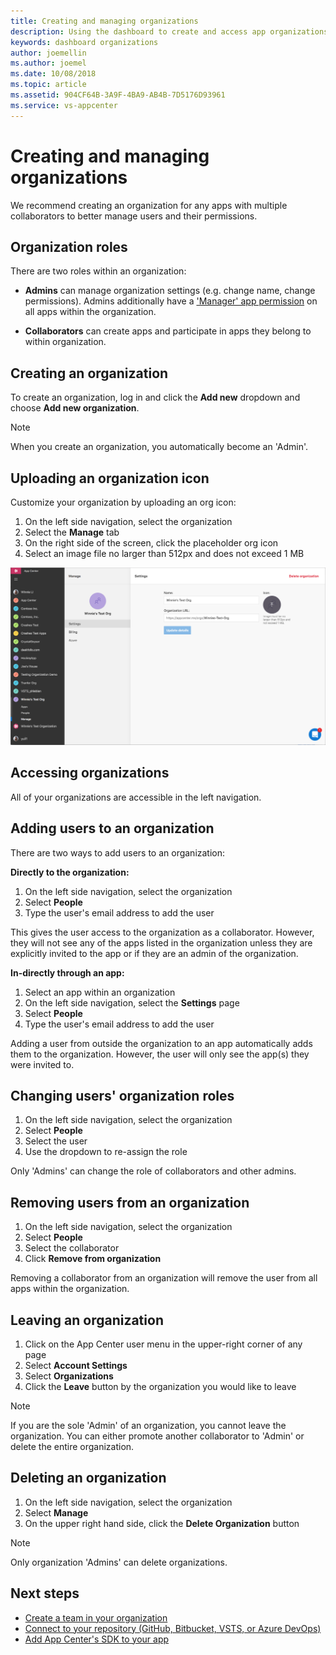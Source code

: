 ```yaml
---
title: Creating and managing organizations
description: Using the dashboard to create and access app organizations in App Center.
keywords: dashboard organizations
author: joemellin
ms.author: joemel
ms.date: 10/08/2018
ms.topic: article
ms.assetid: 904CF64B-3A9F-4BA9-AB4B-7D5176D93961
ms.service: vs-appcenter
---
```


# Creating and managing organizations

We recommend creating an organization for any apps with multiple collaborators to better manage users and their permissions.

## Organization roles

There are two roles within an organization:

* **Admins** can manage organization settings (e.g. change name, change permissions). Admins additionally have a ['Manager' app permission](~/dashboard/creating-and-managing-apps.md) on all apps within the organization.

* **Collaborators** can create apps and participate in apps they belong to within organization.

## Creating an organization

To create an organization, log in and click the **Add new** dropdown and choose **Add new organization**.

> [!NOTE]
> When you create an organization, you automatically become an 'Admin'.

## Uploading an organization icon

Customize your organization by uploading an org icon:

1. On the left side navigation, select the organization
2. Select the **Manage** tab
3. On the right side of the screen, click the placeholder org icon
4. Select an image file no larger than 512px and does not exceed 1 MB

![How to upload org icon](images/org-upload-icon.png)

## Accessing organizations

All of your organizations are accessible in the left navigation.

## Adding users to an organization

There are two ways to add users to an organization:

**Directly to the organization:**

1. On the left side navigation, select the organization
2. Select **People**
3. Type the user's email address to add the user

This gives the user access to the organization as a collaborator. However, they will not see any of the apps listed in the organization unless they are explicitly invited to the app or if they are an admin of the organization.

**In-directly through an app:**

1. Select an app within an organization
2. On the left side navigation, select the **Settings** page
3. Select **People** 
4. Type the user's email address to add the user

Adding a user from outside the organization to an app automatically adds them to the organization. However, the user will only see the app(s) they were invited to.

## Changing users' organization roles

1. On the left side navigation, select the organization
2. Select **People**
3. Select the user
4. Use the dropdown to re-assign the role

Only 'Admins' can change the role of collaborators and other admins. 

## Removing users from an organization

1. On the left side navigation, select the organization
2. Select **People**
3. Select the collaborator
4. Click **Remove from organization**

Removing a collaborator from an organization will remove the user from all apps within the organization.

## Leaving an organization

1. Click on the App Center user menu in the upper-right corner of any page
2. Select **Account Settings**
3. Select **Organizations**
4. Click the **Leave** button by the organization you would like to leave

> [!NOTE]
> If you are the sole 'Admin' of an organization, you cannot leave the organization. You can either promote another collaborator to 'Admin' or delete the entire organization.

## Deleting an organization

1. On the left side navigation, select the organization
2. Select **Manage**
3. On the upper right hand side, click the **Delete Organization** button

> [!NOTE]
> Only organization 'Admins' can delete organizations.

## Next steps

* [Create a team in your organization](~/dashboard/creating-and-managing-teams.md)
* [Connect to your repository (GitHub, Bitbucket, VSTS, or Azure DevOps)](~/build/index.md)
* [Add App Center's SDK to your app](~/sdk/index.md)
